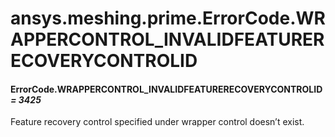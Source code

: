 # ansys.meshing.prime.ErrorCode.WRAPPERCONTROL_INVALIDFEATURERECOVERYCONTROLID



#### ErrorCode.WRAPPERCONTROL_INVALIDFEATURERECOVERYCONTROLID *= 3425*

Feature recovery control specified under wrapper control doesn’t exist.

<!-- !! processed by numpydoc !! -->
